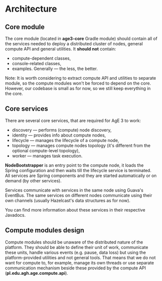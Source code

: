 # Architecture

## Core module

The core module (located in **age3-core** Gradle module) should contain all of the services needed to deploy a distributed cluster of nodes, general compute API and general utilities.
It **should not** contain:
- compute-dependent classes,
- console-related classes,
- examples.
Generally — the less, the better.

Note: It is worth considering to extract compute API and utilities to separate module,
so the compute modules won't be forced to depend on the core.
However, our codebase is small as for now, so we still keep everything in the core.

## Core services

There are several core services, that are required for AgE 3 to work:
* discovery — performs (compute) node discovery,
* identity — provides info about compute nodes,
* lifecycle — manages the lifecycle of a compute node,
* topology — manages compute nodes topology (it's different from the optional compute-level topology),
* worker — manages task execution.

**NodeBootstrapper** is an entry point to the compute node,
it loads the Spring configuration and then waits till the lifecycle service is terminated.
All services are Spring components and they are started automatically or on demand (by other services).

Services communicate with services in the same node using Guava's EventBus.
The same services on different nodes communicate using their own channels
(usually Hazelcast's data structures as for now).

You can find more information about these services in their respective Javadocs.

## Compute modules design

Compute modules should be unaware of the distributed nature of the platform.
They should be able to define their unit of work, communicate these units, handle various events
(e.g. pause, data loss) but using the platform-provided utilities and not general tools.
That means that we do not want for compute to, for example, manage its own threads
or use separate communication mechanism beside these provided by the compute API (**pl.edu.agh.age.compute.api**).
